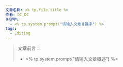 ```yaml
---
文章名称: <% tp.file.title %>
作者: DC_DC
关键字:
  - <% tp.system.prompt("请输入文章关键字") %>
tags:
  - Editing
---
```

> 文章前言：
> - <% tp.system.prompt("请输入文章概述") %>